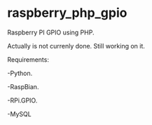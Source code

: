 # raspberry_php_gpio
Raspberry PI GPIO using PHP.

Actually is not currenly done.  Still working on it.

Requirements:
  
  -Python.
  
  -RaspBian.
  
  -RPi.GPIO.
  
  -MySQL
